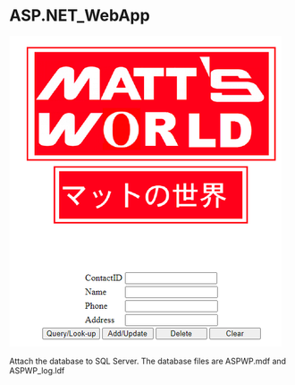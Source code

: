 # ASP.NET_WebApp


![Screen Shot](https://github.com/Mattnosekai/ASP.NET_WebApp/blob/master/WebApp_Screenshot2.png)


Attach the database to SQL Server. The database files are ASPWP.mdf and ASPWP_log.ldf
